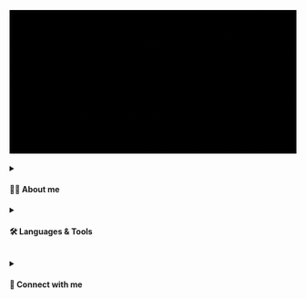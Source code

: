 ![](https://github.com/hess-sabina/odin-recipes/blob/f44a312953869dc766052c26b64e21f813563995/wb%20header%20gif.gif)

<details><summary><b><h4>🚶‍♀️ About me<h4></b></summary><br/>

<p align="left">Hey, I am S. I am self-taught Full Stack Web Developer from Germany, currently living in Belgium. I am excited about my future in tech, to start new projects and to get to know a new community. Let me know if you have further questions!
<br>
<br>
  <p>⛰️ Current goal: Finish "The Odin Project"</p>
  <p>🌱 Currently learning HTML, CSS, Node.js & JavaScript</p>
  <p>🙂 I enjoy hiking, photography and playing videogames in my free time.</p>
  <p>💬 If you have any question/feedback, please do not hesitate to reach out to me!</p>
  <p>⚡ Fun fact: My first line of code was not "Hello World!"</p>
</p></details>
  
<details><summary><b><h4>🛠️ Languages & Tools<h4></b></summary><br/>
<p align="left"> 
  <a href="https://www.gnu.org/software/bash/"><img src="https://img.shields.io/badge/shell-%2320232a.svg?style=for-the-badge&logo=shell&logoColor=FFFFFF" height="35"></a>
<a href="https://html.spec.whatwg.org/multipage/"><img src="https://img.shields.io/badge/html5-%2320232a.svg?style=for-the-badge&logo=html5&logoColor=FFFFFF" height="35"></a>
<a href="https://www.w3.org/Style/CSS/Overview.en.html"><img src="https://img.shields.io/badge/css3-%2320232a.svg?style=for-the-badge&logo=css3&logoColor=FFFFFF" height="35"></a>
<a href="https://www.javascript.com/"><img src="https://img.shields.io/badge/javascript-%2320232a.svg?style=for-the-badge&logo=javascript&logoColor=FFFFFF" height="35"></a>
  
  <br>
  

<a href="https://git-scm.com/"><img src="https://img.shields.io/badge/git-%2320232a.svg?style=for-the-badge&logo=git&logoColor=FFFFFF" height="35"></a>
<a href="https://github.com/"><img src="https://img.shields.io/badge/github-%2320232a.svg?style=for-the-badge&logo=github&logoColor=FFFFFF" height="35"></a>
<a href="https://nodejs.org/en/"><img src="https://img.shields.io/badge/node.js-%2320232a.svg?style=for-the-badge&logo=node.js&logoColor=FFFFFF" height="35"></a>

  
  </details></p>

<details><summary><b><h4>🤝 Connect with me</h4></b></summary>
 
 <p align="left"> 
  
   <a href="https://github.com/hess-sabina"><img src="https://img.shields.io/badge/github-%2320232a.svg?style=for-the-badge&logo=github&logoColor=FFFFFF" height="35"></a>
<a href="http://discordapp.com/users/970420809573224458"><img src="https://img.shields.io/badge/discord-%2320232a.svg?style=for-the-badge&logo=discord&logoColor=FFFFFF" height="35"></a>

  
  </p></details>
